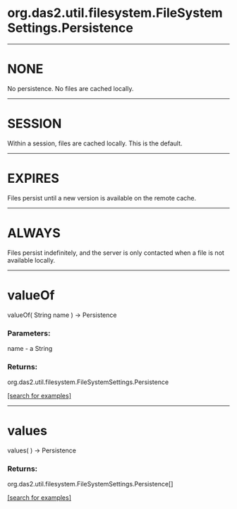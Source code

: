 # org.das2.util.filesystem.FileSystemSettings.Persistence
***
<a name="NONE"></a>
# NONE

No persistence.  No files are cached locally.

***
<a name="SESSION"></a>
# SESSION

Within a session, files are cached locally.  This is the default.

***
<a name="EXPIRES"></a>
# EXPIRES

Files persist until a new version is available on the remote cache.

***
<a name="ALWAYS"></a>
# ALWAYS

Files persist indefinitely, and the server is only contacted when a file
 is not available locally.

***
<a name="valueOf"></a>
# valueOf
valueOf( String name ) &rarr; Persistence



### Parameters:
name - a String

### Returns:
org.das2.util.filesystem.FileSystemSettings.Persistence


<a href="https://github.com/autoplot/dev/search?q=valueOf&unscoped_q=valueOf">[search for examples]</a>

***
<a name="values"></a>
# values
values(  ) &rarr; Persistence



### Returns:
org.das2.util.filesystem.FileSystemSettings.Persistence[]


<a href="https://github.com/autoplot/dev/search?q=values&unscoped_q=values">[search for examples]</a>

